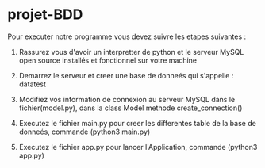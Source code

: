 # projet-BDD

Pour executer notre programme vous devez suivre les etapes suivantes :

1. Rassurez vous d'avoir un interpretter de python et le serveur MySQL open source installés et fonctionnel sur votre machine

2. Demarrez le serveur et creer une base de donneés qui s'appelle : datatest

3. Modifiez vos information de connexion au serveur MySQL dans le fichier(model.py), dans la class Model methode create_connection()

4. Executez le fichier main.py pour creer les differentes table de la base de donneés, commande (python3 main.py)

5. Executez le fichier app.py pour lancer l'Application, commande (python3 app.py)
